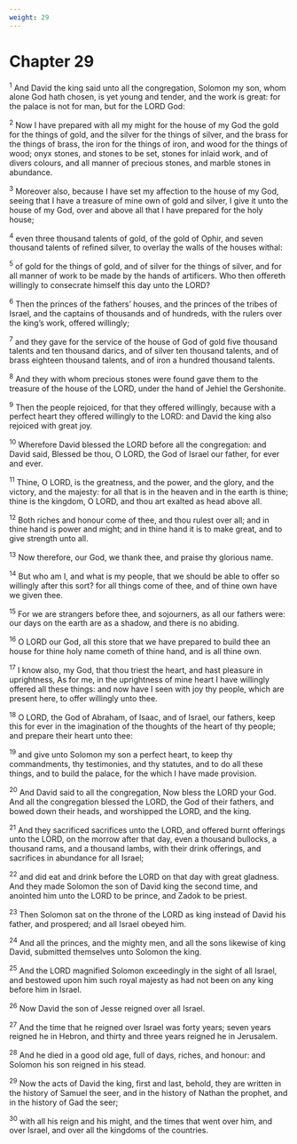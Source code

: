 ```yaml
---
weight: 29
---
```


# Chapter 29

<sup>1</sup> And David the king said unto all the congregation, Solomon my son, whom alone God hath chosen, is yet young and tender, and the work is great: for the palace is not for man, but for the LORD God: 

<sup>2</sup> Now I have prepared with all my might for the house of my God the gold for the things of gold, and the silver for the things of silver, and the brass for the things of brass, the iron for the things of iron, and wood for the things of wood; onyx stones, and stones to be set, stones for inlaid work, and of divers colours, and all manner of precious stones, and marble stones in abundance. 

<sup>3</sup> Moreover also, because I have set my affection to the house of my God, seeing that I have a treasure of mine own of gold and silver, I give it unto the house of my God, over and above all that I have prepared for the holy house; 

<sup>4</sup> even three thousand talents of gold, of the gold of Ophir, and seven thousand talents of refined silver, to overlay the walls of the houses withal: 

<sup>5</sup> of gold for the things of gold, and of silver for the things of silver, and for all manner of work to be made by the hands of artificers. Who then offereth willingly to consecrate himself this day unto the LORD? 

<sup>6</sup> Then the princes of the fathers’ houses, and the princes of the tribes of Israel, and the captains of thousands and of hundreds, with the rulers over the king’s work, offered willingly; 

<sup>7</sup> and they gave for the service of the house of God of gold five thousand talents and ten thousand darics, and of silver ten thousand talents, and of brass eighteen thousand talents, and of iron a hundred thousand talents. 

<sup>8</sup> And they with whom precious stones were found gave them to the treasure of the house of the LORD, under the hand of Jehiel the Gershonite. 

<sup>9</sup> Then the people rejoiced, for that they offered willingly, because with a perfect heart they offered willingly to the LORD: and David the king also rejoiced with great joy. 

<sup>10</sup> Wherefore David blessed the LORD before all the congregation: and David said, Blessed be thou, O LORD, the God of Israel our father, for ever and ever. 

<sup>11</sup> Thine, O LORD, is the greatness, and the power, and the glory, and the victory, and the majesty: for all that is in the heaven and in the earth is thine; thine is the kingdom, O LORD, and thou art exalted as head above all. 

<sup>12</sup> Both riches and honour come of thee, and thou rulest over all; and in thine hand is power and might; and in thine hand it is to make great, and to give strength unto all. 

<sup>13</sup> Now therefore, our God, we thank thee, and praise thy glorious name. 

<sup>14</sup> But who am I, and what is my people, that we should be able to offer so willingly after this sort? for all things come of thee, and of thine own have we given thee. 

<sup>15</sup> For we are strangers before thee, and sojourners, as all our fathers were: our days on the earth are as a shadow, and there is no abiding. 

<sup>16</sup> O LORD our God, all this store that we have prepared to build thee an house for thine holy name cometh of thine hand, and is all thine own. 

<sup>17</sup> I know also, my God, that thou triest the heart, and hast pleasure in uprightness, As for me, in the uprightness of mine heart I have willingly offered all these things: and now have I seen with joy thy people, which are present here, to offer willingly unto thee. 

<sup>18</sup> O LORD, the God of Abraham, of Isaac, and of Israel, our fathers, keep this for ever in the imagination of the thoughts of the heart of thy people; and prepare their heart unto thee: 

<sup>19</sup> and give unto Solomon my son a perfect heart, to keep thy commandments, thy testimonies, and thy statutes, and to do all these things, and to build the palace, for the which I have made provision. 

<sup>20</sup> And David said to all the congregation, Now bless the LORD your God. And all the congregation blessed the LORD, the God of their fathers, and bowed down their heads, and worshipped the LORD, and the king. 

<sup>21</sup> And they sacrificed sacrifices unto the LORD, and offered burnt offerings unto the LORD, on the morrow after that day, even a thousand bullocks, a thousand rams, and a thousand lambs, with their drink offerings, and sacrifices in abundance for all Israel; 

<sup>22</sup> and did eat and drink before the LORD on that day with great gladness. And they made Solomon the son of David king the second time, and anointed him unto the LORD to be prince, and Zadok to be priest. 

<sup>23</sup> Then Solomon sat on the throne of the LORD as king instead of David his father, and prospered; and all Israel obeyed him. 

<sup>24</sup> And all the princes, and the mighty men, and all the sons likewise of king David, submitted themselves unto Solomon the king. 

<sup>25</sup> And the LORD magnified Solomon exceedingly in the sight of all Israel, and bestowed upon him such royal majesty as had not been on any king before him in Israel. 

<sup>26</sup> Now David the son of Jesse reigned over all Israel. 

<sup>27</sup> And the time that he reigned over Israel was forty years; seven years reigned he in Hebron, and thirty and three years reigned he in Jerusalem. 

<sup>28</sup> And he died in a good old age, full of days, riches, and honour: and Solomon his son reigned in his stead. 

<sup>29</sup> Now the acts of David the king, first and last, behold, they are written in the history of Samuel the seer, and in the history of Nathan the prophet, and in the history of Gad the seer; 

<sup>30</sup> with all his reign and his might, and the times that went over him, and over Israel, and over all the kingdoms of the countries. 

